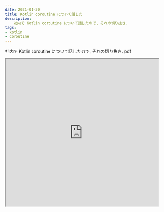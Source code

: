 ```yaml
---
date: 2021-01-30
title: Kotlin coroutine について話した
description:
    社内で Kotlin coroutine について話したので, それの切り抜き.
tags:
- kotlin
- coroutine
---
```


社内で Kotlin coroutine について話したので, それの切り抜き. [<i class="fas fa-file-pdf"></i> pdf](/img/co.pdf)

<iframe width="100%" height="485" src="https://docs.google.com/gview?url=https://okue.github.io/img/co.pdf&embedded=true"></iframe>
